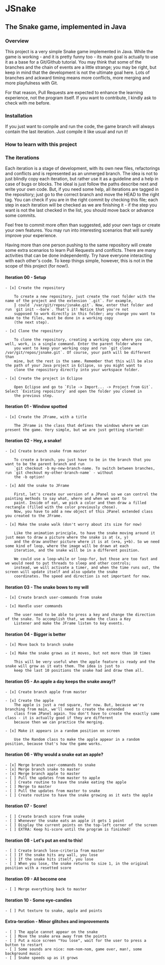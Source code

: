 # JSnake

## The Snake game, implemented in Java

### Overview

This project is a very simple Snake game implemented in Java. While the game is working - and it is pretty funny too - its main goal
is actually to use it as a base for a Git/Github tutorial. You may think that some of the branches and the chain of events are a little
strange; you may be right, but keep in mind that the development is not the ultimate goal here. Lots of branches and ackward timing
means more conflicts, more merging and more playfulness with Git.

For that reason, Pull Requests are expected to enhance the learning experience, not the program itself. If you want to contribute, I
kindly ask to check with me before.

### Installation

If you just want to compile and run the code, the game branch will always contain the last iteration. Just compile it like usual
and run it!

### How to learn with this project

### The iterations

Each iteration is a stage of development, with its own new files, refactorings and conflicts and is represented as an unmerged branch.
The idea is not to just blindly copy each iteration, but rather use it as a guideline and a help in case of bugs or blocks. The ideal
is just follow the paths describe next and write your own code. But, if you need some help, all iterations are tagged in the
repository; just go to the correct branch and move the HEAD to the right tag. You can check if you are in the right commit by
checking this file; each step in each iteration will be checked as we are finishing it - if the step you want is not the last checked
in the list, you should move back or advance some commits.

Feel free to commit more often than suggested, add your own tags or create your own features. You may run into interesting scenarios
that will surely improve your experience.

Having more than one person pushing to the same repository will create some extra scenarios to learn Pull Requests and conflicts.
There are many activities that can be done independently. Try have everyone interacting with each other's code. To keep things simple,
however, this is not in the scope of this project (for now!).

#### Iteration 00 - Setup
	- [x] Create the repository

		To create a new repository, just create the root folder with the name of the project and the extension `.git`. For example,
		I could `/var/git/repos/jsnake.git`. Now, enter that folder and run `git init --bare`. That's it! Notice that you're not
		supposed to work directly in this folder; any change you want to make to the files, must be done in a working copy
		(the next step).

	- [x] Clone the repository

		To clone the repository, creating a working copy where you can, well, work, is a single command. Enter the parent folder where
		you want to keep your working copy and run `git clone /var/git/repos/jsnake.git`. Of course, your path will be different than
		mine, but the rest is the same. Remember that this will be also the path of your Java project in Eclipse, so you might want to
		clone the repository directly into your workspace folder.

	- [x] Create the project in Eclipse

		Open Eclipse and go to `File -> Import... -> Project from Git`. Select `Existing repository` and open the folder you cloned in
		the previous step.

#### Iteration 01 - Window spotted
	- [x] Create the JFrame, with a title

		The JFrame is the class that defines the windows where we can present the game. Very simple, but we are just getting started!

#### Iteration 02 - Hey, a snake!
	- [x] Create branch snake from master

		To create a branch, you just have to be in the branch that you want to be the parent branch and run
		`git checkout -b my-new-branch-name. To switch between branches, run `git checkout my-other-branch-name` - without
		the -b option!

	- [x] Add the snake to JFrame

		First, let's create our version of a JPanel so we can control the painting methods to say what, where and when we want to
		paint. Inside of eat, we pick a color and then draw a filled rectangle (filled with the color previously chose).
		Now, you have to add a new object of this JPanel extended class you created to the JFrame.

	- [x] Make the snake walk (don't worry about its size for now)

		Like the animation principle, to have the snake moving around it just mean to draw a picture where the snake is at (x, y)
		and the draw another picture where it is at (x+a, y+b). So we need some kind of loop, where the image will be drawn at each
		iteration, and the snake will be in a different position.

		We could use a loop-while or loop-for, but those are too fast and we would need to put threads to sleep and other controls;
		instead, we will activate a timer, and when the time runs out, the screen will update itself and also update the snake
		coordinates. The speed and direction is not important for now.

#### Iteration 03 - The snake bows to my will
	- [x] Create branch user-commands from snake

	- [x] Handle user commands

		The user need to be able to press a key and change the direction of the snake. To accomplish that, we make the class a Key
		Listener and make the JFrame listen to key events.

#### Iteration 04 - Bigger is better
	- [x] Move back to branch snake

	- [x] Make the snake grows as it moves, but not more than 10 times

		This will be very useful when the apple feature is ready and the snake will grow as it eats them. The idea is just to
		keep the last 10 positions the snake had and draw them all.

#### Iteration 05 - An apple a day keeps the snake away!?
	- [x] Create branch apple from master

	- [x] Create the apple
		The apple is just a red square, for now. But, because we're branching from main, we'll need to create the extended
		class from JPanel again. You don't have to create the exactly same class - it is actually good if they are different
		because then we can practice the merging.

	- [x] Make it appears in a random position on screen

		Use the Random class to make the apple appear in a random position, because that's how the game works.

#### Iteration 06 - Why would a snake eat an apple?
	- [x] Merge branch user-commands to snake
	- [x] Merge branch snake to master
	- [x] Merge branch apple to master
	- [ ] Pull the updates from master to apple
	- [ ] Create routine to have the snake eating the apple
	- [ ] Merge to master
	- [ ] Pull the updates from master to snake
	- [ ] Create routine to have the snake growing as it eats the apple

#### Iteration 07 - Score!
	- [ ] Create branch score from snake
	- [ ] Whenever the snake eats an apple it gets 1 point
	- [ ] Display the current points on the top-left corner of the screen
	- [ ] EXTRA: Keep hi-score until the program is finished!

#### Iteration 08 - Let's put an end to this!
	- [ ] Create branch lose-criteria from master
	- [ ] If the snake hits any wall, you lose
	- [ ] If the snake hits itself, you lose
	- [ ] When you lose, the snake returns to size 1, in the original position with a resetted score

#### Iteration 09 - All become one
	- [ ] Merge everything back to master

#### Iteration 10 - Some eye-candies
	- [ ] Put texture to snake, apple and points

#### Extra-teration - Minor glitches and improvements
	- [ ] The apple cannot appear on the snake
	- [ ] Move the snake area away from the points
	- [ ] Put a nice screen "You lose", wait for the user to press a button to restart
	- [ ] Some sounds are nice: nom-nom-nom, game over, man!, some background music
	- [ ] Snake speeds up as it grows
